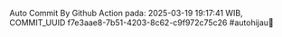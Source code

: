 Auto Commit By Github Action pada: 2025-03-19 19:17:41 WIB, COMMIT_UUID f7e3aae8-7b51-4203-8c62-c9f972c75c26 #autohijau🗿
